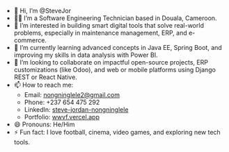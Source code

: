 - 👋 Hi, I’m @SteveJor  
- 👨‍💻 I’m a Software Engineering Technician based in Douala, Cameroon.  
- 👀 I’m interested in building smart digital tools that solve real-world problems, especially in maintenance management, ERP, and e-commerce.  
- 🌱 I’m currently learning advanced concepts in Java EE, Spring Boot, and improving my skills in data analysis with Power BI.  
- 💞️ I’m looking to collaborate on impactful open-source projects, ERP customizations (like Odoo), and web or mobile platforms using Django REST or React Native.  
- 📫 How to reach me:  
   - Email: nongninglele2@gmail.com  
   - Phone: +237 654 475 292  
   - LinkedIn: [steve-jordan-nongninglele](https://www.linkedin.com/in/steve-jordan-nongninglele-954780340)  
   - Portfolio: [wwvf.vercel.app](https://wwvf.vercel.app)  
- 😄 Pronouns: He/Him  
- ⚡ Fun fact: I love football, cinema, video games, and exploring new tech tools.  
